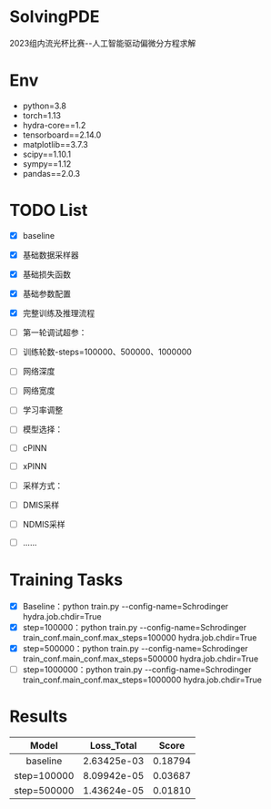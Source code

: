 # SolvingPDE
2023组内流光杯比赛--人工智能驱动偏微分方程求解

# Env

* python=3.8
* torch=1.13
* hydra-core==1.2
* tensorboard==2.14.0
* matplotlib==3.7.3
* scipy==1.10.1
* sympy==1.12
* pandas==2.0.3

# TODO List

- [x] baseline
- [x] 基础数据采样器
- [x] 基础损失函数
- [x] 基础参数配置
- [x] 完整训练及推理流程
- [ ] 第一轮调试超参：
- [ ] 训练轮数-steps=100000、500000、1000000
- [ ] 网络深度
- [ ] 网络宽度
- [ ] 学习率调整
- [ ] 模型选择：
- [ ] cPINN
- [ ] xPINN
- [ ] 采样方式：
- [ ] DMIS采样
- [ ] NDMIS采样
- [ ] ......


# Training Tasks

- [x] Baseline：python train.py --config-name=Schrodinger hydra.job.chdir=True
- [x] step=100000：python train.py --config-name=Schrodinger train_conf.main_conf.max_steps=100000 hydra.job.chdir=True
- [x] step=500000：python train.py --config-name=Schrodinger train_conf.main_conf.max_steps=500000 hydra.job.chdir=True
- [ ] step=1000000：python train.py --config-name=Schrodinger train_conf.main_conf.max_steps=1000000 hydra.job.chdir=True

# Results

|    Model    |  Loss_Total  |  Score   |
|:-----------:|:------------:|:--------:|
|  baseline   | 2.63425e-03  | 0.18794  |
| step=100000 | 8.09942e-05  | 0.03687  |
| step=500000 | 1.43624e-05  | 0.01810  |